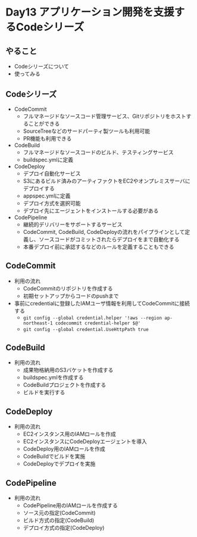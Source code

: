 Day13 アプリケーション開発を支援するCodeシリーズ
==

## やること

* Codeシリーズについて
* 使ってみる

## Codeシリーズ

* CodeCommit
    * フルマネージドなソースコード管理サービス、Gitリポジトリをホストすることができる
    * SourceTreeなどのサードパーティ製ツールも利用可能
    * PR機能も利用できる
* CodeBuild
    * フルマネージドなソースコードのビルド、テスティングサービス
    * buildspec.ymlに定義
* CodeDeploy
    * デプロイ自動化サービス
    * S3にあるビルド済みのアーティファクトをEC2やオンプレミスサーバにデプロイする
    * appspec.ymlに定義
    * デプロイ方式を選択可能
    * デプロイ先にエージェントをインストールする必要がある
* CodePipeline
    * 継続的デリバリーをサポートするサービス
    * CodeCommit, CodeBuild, CodeDeployの流れをパイプラインとして定義し、ソースコードがコミットされたらデプロイをまで自動化する
    * 本番デプロイ前に承認するなどのルールを定義することもできる

## CodeCommit

* 利用の流れ
    * CodeCommitのリポジトリを作成する
    * 初期セットアップからコードのpushまで
* 事前にcredentialに登録したIAMユーザ情報を利用してCodeCommitに接続する
    * `git config --global credential.helper '!aws --region ap-northeast-1 codecommit credential-helper $@'`
    * `git config --global credential.UseHttpPath true`

## CodeBuild

* 利用の流れ
    * 成果物格納用のS3バケットを作成する
    * buildspec.ymlを作成する
    * CodeBuildプロジェクトを作成する
    * ビルドを実行する

## CodeDeploy

* 利用の流れ
    * EC2インスタンス用のIAMロールを作成
    * EC2インスタンスにCodeDeployエージェントを導入
    * CodeDeploy用のIAMロールを作成
    * CodeBuildでビルドを実施
    * CodeDeployでデプロイを実施

## CodePipeline

* 利用の流れ
    * CodePipeline用のIAMロールを作成する
    * ソース元の指定(CodeCommit)
    * ビルド方式の指定(CodeBuild)
    * デプロイ方式の指定(CodeDeploy)
